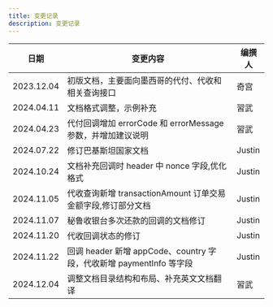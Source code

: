 ```yaml
---
title: 变更记录
description: 变更记录
---
```


| 日期       | 变更内容                                                            | 编撰人 |
| ---------- | ------------------------------------------------------------------- | ------ |
| 2023.12.04 | 初版文档，主要面向墨西哥的代付、代收和相关查询接口                  | 奇宫   |
| 2024.04.11 | 文档格式调整，示例补充                                              | 習武   |
| 2024.04.23 | 代付回调增加 errorCode 和 errorMessage 参数，并增加建议说明         | 習武   |
| 2024.07.22 | 修订巴基斯坦国家文档                                                | Justin |
| 2024.10.24 | 文档补充回调时 header 中 nonce 字段,优化格式                        | Justin |
| 2024.11.05 | 代收查询新增 transactionAmount 订单交易金额字段,修订部分文档        | Justin |
| 2024.11.07 | 秘鲁收银台多次还款的回调的文档修订                                  | Justin |
| 2024.11.20 | 代收回调状态的修订                                                  | Justin |
| 2024.11.22 | 回调 header 新增 appCode、country 字段，代收新增 paymentInfo 等字段 | Justin |
| 2024.12.04 | 调整文档目录结构和布局、补充英文文档翻译                            | 習武   |
